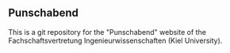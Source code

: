 ## Punschabend
This is a git repository for the "Punschabend" website of the Fachschaftsvertretung Ingenieurwissenschaften (Kiel University).
